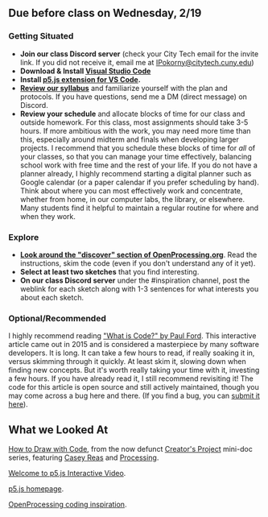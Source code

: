 ## Due before class on Wednesday, 2/19

### **Getting Situated** 
* **Join our class Discord server** (check your City Tech email for the invite link. If you did not receive it, email me at IPokorny@citytech.cuny.edu)       
* **Download & Install [Visual Studio Code](https://code.visualstudio.com)**
* **Install [p5.js extension for VS Code](https://marketplace.visualstudio.com/items?itemName=samplavigne.p5-vscode).**
* **[Review our syllabus](https://github.com/entertainmenttechnology/Pokorny-MTEC1201_D301-302-Spring2025/blob/main/syllabus/Pokorny-MTEC1201-Spring25.md)** and familiarize yourself with the plan and protocols. If you have questions, send me a DM (direct message) on Discord.  
* **Review your schedule** and allocate blocks of time for our class and outside homework. For this class, most assignments should take 3-5 hours. If more ambitious with the work, you may need more time than this, especially around midterm and finals when developing larger projects. I recommend that you schedule these blocks of time for _all_ of your classes, so that you can manage your time effectively, balancing school work with free time and the rest of your life. If you do not have a planner already, I highly recommend starting a digital planner such as Google calendar (or a paper calendar if you prefer scheduling by hand). Think about where you can most effectively work and concentrate, whether from home, in our computer labs, the library, or elsewhere. Many students find it helpful to maintain a regular routine for where and when they work.  

### **Explore**   
* **[Look around the "discover" section of OpenProcessing.org](https://openprocessing.org/discover/#/trending)**. Read the instructions, skim the code (even if you don't understand any of it yet).
* **Select at least two sketches** that you find interesting.   
* **On our class Discord server** under the #inspiration channel, post the weblink for each sketch along with 1-3 sentences for what interests you about each sketch.

### **Optional/Recommended**  
I highly recommend reading ["What is Code?" by Paul Ford](https://www.bloomberg.com/graphics/2015-paul-ford-what-is-code). This interactive article came out in 2015 and is considered a masterpiece by many software developers. It is long. It can take a few hours to read, if really soaking it in, versus skimming through it quickly. At least skim it, slowing down when finding new concepts. But it's worth really taking your time with it, investing a few hours. If you have already read it, I still recommend revisiting it! The code for this article is open source and still actively maintained, though you may come across a bug here and there. (If you find a bug, you can [submit it here](https://github.com/BloombergGraphics/whatiscode)). 

## What we Looked At  
[How to Draw with Code](https://www.youtube.com/watch?v=_8DMEHxOLQE), from the now defunct [Creator's Project](https://www.vice.com/en/topic/the-creators-project) mini-doc series, featuring [Casey Reas](https://reas.com/) and [Processing](https://processing.org/).       
  
[Welcome to p5.js Interactive Video](https://hello.p5js.org/).  
  
[p5.js homepage](https://p5js.org/).  
  
[OpenProcessing coding inspiration](https://openprocessing.org/discover/#/trending).
